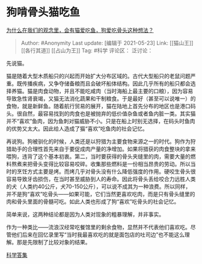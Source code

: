 # 狗啃骨头猫吃鱼
[为什么在我们的观念里，会有猫爱吃鱼，狗爱吃骨头这种想法？](https://www.zhihu.com/question/65918134/answer/431226031)

> Author: #Anonymity
> Last update: [编辑于 2021-05-23]
> Link: [[猫山王]] [[各行其道]] [[占山为王]]
> Tag: #科学
> 评论区：
> 泛讨论：

先说猫。

猫是随着大型木质船只的兴起而开始扩大分布区域的。古代大型船只的老鼠问题严重。既传播疾病，又争夺储备粮而且会破坏船体结构。因此几乎所有的船只都会选择养猫。猫是肉食动物，并且不能吃咸肉（当时海船上最主要的口粮），因为容易导致急性肾衰竭，又猫无法消化蔬果和干制粮食。于是最好（甚至可以说唯一）的食物，就是新鲜鱼。随着航行贸易的展开，猫在陆地上首先分布的地区也是港口码头。很自然，最容易找到的肉食也是被抛弃的低价值杂鱼或者鱼内脏一类。其实猫并不“喜欢”鱼肉，因为鱼刺对猫威胁不小。只是在船上时别无选择，在码头时鱼肉的优势又太大。因此给人造成了猫“喜欢”吃鱼肉的社会记忆。

再说狗。狗被驯化的时候，人类还是以狩猎为主要食物来源之一的时代。狗作为狩猎助手的合理性首先来自于要促成肉产量的净增加。如果将猎获的肉食整块的拿来喂狗，违背了这个基本初衷。第二，当时要获得的骨头夹缝里的肉，需要大量的燃料熬煮来把骨头变得比较容易咬碎。收集那些燃料是一份相当昂贵的劳动。所以当时的烹饪方式主要是烤。而烤几乎对骨头没有什么降低强度的作用。硬咬生骨头很容易导致牙齿损伤，在当时甚至威胁到人的寿命。因此将骨头丢给咬合力远胜人类的犬（人类约40公斤，犬70-150公斤），可以说不成其为一种浪费。所以同样，并不是狗“喜欢”吃骨头——如果可能，它们当然更喜欢吃肉，而是只有骨头缝里的肉和骨头里面的骨髓可吃。如此人类也形成了狗“喜欢”吃骨头的社会记忆。

简单来说，这两种结论都是因为人类对现象的粗暴理解，并非事实。

作为一种类比——流浪汉经常吃餐馆里的剩余食物，显然并不代表他们喜欢吃。尽管他们后来在回忆录里写“当时我最喜欢吃的就是面包店的吐司边”也不能这么理解。那是先限制了比较对象的结果。

[科学答集](https://zhihu.com/collection/304168613)
